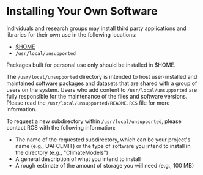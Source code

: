 # Installing Your Own Software



Individuals and research groups may install third party applications and libraries for their own use in the following locations:

* [$HOME](https://www.gi.alaska.edu/research-computing-systems/hpc/chinook/filesystems#home)
* `/usr/local/unsupported`

Packages built for personal use only should be installed in $HOME.

The `/usr/local/unsupported` directory is intended to host user-installed and maintained software packages and datasets that are shared with a group of users on the system. Users who add content to `/usr/local/unsupported` are fully responsible for the maintenance of the files and software versions. Please read the `/usr/local/unsupported/README.RCS` file for more information.

To request a new subdirectory within `/usr/local/unsupported`, please contact RCS with the following information:

* The name of the requested subdirectory, which can be your project's name \(e.g., UAFCLMIT\) or the type of software you intend to install in the directory \(e.g., "ClimateModels"\)
* A general description of what you intend to install
* A rough estimate of the amount of storage you will need \(e.g., 100 MB\)



